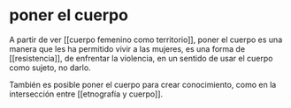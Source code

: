 # poner el cuerpo
A partir de ver [[cuerpo femenino como territorio]], poner el cuerpo es una manera que les ha permitido vivir a las mujeres, es una forma de [[resistencia]], de enfrentar la violencia, en un sentido de usar el cuerpo como sujeto, no darlo.

También es posible poner el cuerpo para crear conocimiento, como en la intersección entre [[etnografía y cuerpo]].

